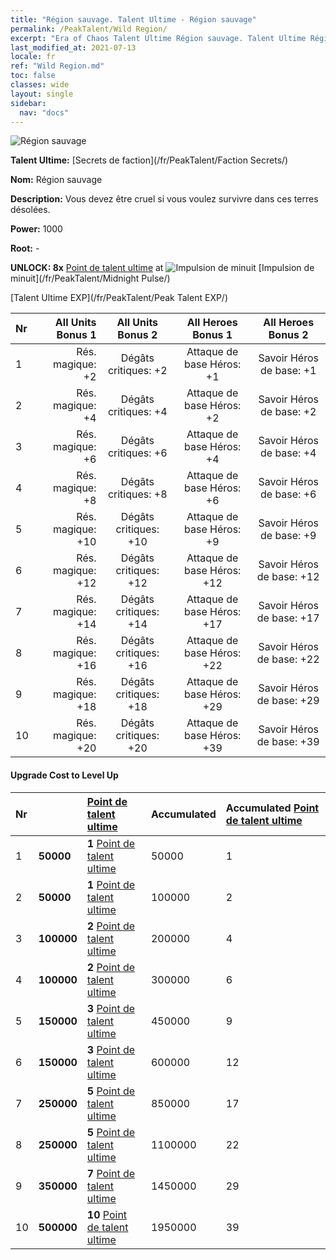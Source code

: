 ```yaml
---
title: "Région sauvage. Talent Ultime - Région sauvage"
permalink: /PeakTalent/Wild Region/
excerpt: "Era of Chaos Talent Ultime Région sauvage. Talent Ultime Région sauvage. Région sauvage"
last_modified_at: 2021-07-13
locale: fr
ref: "Wild Region.md"
toc: false
classes: wide
layout: single
sidebar:
  nav: "docs"
---
```


  ![Région sauvage](/images/pt/talent_3010.png)

  **Talent Ultime:** [Secrets de faction](/fr/PeakTalent/Faction Secrets/)

  **Nom:** Région sauvage

  **Description:** Vous devez être cruel si vous voulez survivre dans ces terres désolées.

  **Power:** 1000

  **Root:** -

  **UNLOCK: 8x** [Point de talent ultime](/ItemsFR/con_934/) at ![Impulsion de minuit](/images/pt/talent_3009.png) [Impulsion de minuit](/fr/PeakTalent/Midnight Pulse/)

  [Talent Ultime EXP](/fr/PeakTalent/Peak Talent EXP/)

  | Nr | All Units Bonus 1 | All Units Bonus 2 | All Heroes Bonus 1 | All Heroes Bonus 2 |
  |:---|--------------:|:-------------:|:-------------:|:-------------:|
  | 1 | Rés. magique: +2 | Dégâts critiques: +2 | Attaque de base Héros: +1 | Savoir Héros de base: +1 |
  | 2 | Rés. magique: +4 | Dégâts critiques: +4 | Attaque de base Héros: +2 | Savoir Héros de base: +2 |
  | 3 | Rés. magique: +6 | Dégâts critiques: +6 | Attaque de base Héros: +4 | Savoir Héros de base: +4 |
  | 4 | Rés. magique: +8 | Dégâts critiques: +8 | Attaque de base Héros: +6 | Savoir Héros de base: +6 |
  | 5 | Rés. magique: +10 | Dégâts critiques: +10 | Attaque de base Héros: +9 | Savoir Héros de base: +9 |
  | 6 | Rés. magique: +12 | Dégâts critiques: +12 | Attaque de base Héros: +12 | Savoir Héros de base: +12 |
  | 7 | Rés. magique: +14 | Dégâts critiques: +14 | Attaque de base Héros: +17 | Savoir Héros de base: +17 |
  | 8 | Rés. magique: +16 | Dégâts critiques: +16 | Attaque de base Héros: +22 | Savoir Héros de base: +22 |
  | 9 | Rés. magique: +18 | Dégâts critiques: +18 | Attaque de base Héros: +29 | Savoir Héros de base: +29 |
  | 10 | Rés. magique: +20 | Dégâts critiques: +20 | Attaque de base Héros: +39 | Savoir Héros de base: +39 |


#### Upgrade Cost to Level Up

  | Nr | <i class="fas fa-coins"/> | [Point de talent ultime](/ItemsFR/con_934/) | Accumulated <i class="fas fa-coins"/> | Accumulated [Point de talent ultime](/ItemsFR/con_934/) |
  |:---|:--------------|:-------------|:-------------|:-------------|
  | 1 | **50000** | **1** [Point de talent ultime](/ItemsFR/con_934/) | 50000 | 1 |
  | 2 | **50000** | **1** [Point de talent ultime](/ItemsFR/con_934/) | 100000 | 2 |
  | 3 | **100000** | **2** [Point de talent ultime](/ItemsFR/con_934/) | 200000 | 4 |
  | 4 | **100000** | **2** [Point de talent ultime](/ItemsFR/con_934/) | 300000 | 6 |
  | 5 | **150000** | **3** [Point de talent ultime](/ItemsFR/con_934/) | 450000 | 9 |
  | 6 | **150000** | **3** [Point de talent ultime](/ItemsFR/con_934/) | 600000 | 12 |
  | 7 | **250000** | **5** [Point de talent ultime](/ItemsFR/con_934/) | 850000 | 17 |
  | 8 | **250000** | **5** [Point de talent ultime](/ItemsFR/con_934/) | 1100000 | 22 |
  | 9 | **350000** | **7** [Point de talent ultime](/ItemsFR/con_934/) | 1450000 | 29 |
  | 10 | **500000** | **10** [Point de talent ultime](/ItemsFR/con_934/) | 1950000 | 39 |
